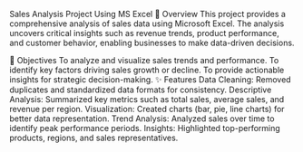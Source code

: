 Sales Analysis Project Using MS Excel 📌 Overview This project provides a comprehensive analysis of sales data using Microsoft Excel. The analysis uncovers critical insights such as revenue trends, product performance, and customer behavior, enabling businesses to make data-driven decisions.

🎯 Objectives To analyze and visualize sales trends and performance. To identify key factors driving sales growth or decline. To provide actionable insights for strategic decision-making. ✨ Features Data Cleaning: Removed duplicates and standardized data formats for consistency. Descriptive Analysis: Summarized key metrics such as total sales, average sales, and revenue per region. Visualization: Created charts (bar, pie, line charts) for better data representation. Trend Analysis: Analyzed sales over time to identify peak performance periods. Insights: Highlighted top-performing products, regions, and sales representatives.
